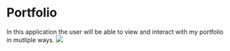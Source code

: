 # Portfolio
In this application the user will be able to view and interact with my portfolio in mutliple ways. 
![](https://img.shields.io/badge/License-MIT-blueviolet)
